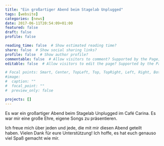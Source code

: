 ```yaml
---
title: "Ein großartiger Abend beim Stagelab Unplugged"
tags: [website]
categories: [news]
date: 2017-06-11T20:54:09+01:00
featured: false
draft: false
profile: false

reading_time: false  # Show estimated reading time?
share: false  # Show social sharing links?
profile: false  # Show author profile?
commentable: false  # Allow visitors to comment? Supported by the Page, Post, and Docs content types.
editable: false  # Allow visitors to edit the page? Supported by the Page, Post, and Docs content types.

# Focal points: Smart, Center, TopLeft, Top, TopRight, Left, Right, BottomLeft, Bottom, BottomRight.
#image:
#  caption: ""
#  focal_point: ""
#  preview_only: false

projects: []
---
```


Es war ein großartiger Abend beim Stagelab Unplugged im Café Carina. Es war mir eine große Ehre, eigene Songs zu präsentieren.

Ich freue mich über jeden und jede, die mit mir diesen Abend geteilt haben. Vielen Dank für eure Unterstützung! Ich hoffe, es hat euch genauso viel Spaß gemacht wie mir.
